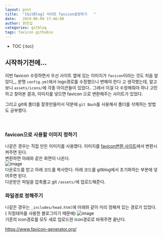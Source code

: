```yaml
---
layout: post
title:  "[GitBlog] 사이트 favicon설정하기   "
date:   2019-06-09 17:46:00
author: 한만섭
categories: gitblog
tags: favicon githubio
---
```


* TOC
{:toc}
## 시작하기전에... 
이번 favicon 수정하면서 우선 사이트 옆에 있는 이미지가 `favicon`이라는 것도 처음 알았다,,, 분명 `config.yml`에서 logo경로를 수정했으니 변해야 한다
고 생각했는데, 알고보니 `assets/icons/`에 각종 아이콘들이 있었다.. 그래서 이걸 다 수정해줘야 하나 고민하고 찾아본 결과, 이미지를 넣으면 favicon
으로 변환해주는 사이트가 있었다.  

그리고 git에 폴더를 잘못만들어서 덕분에 `git Bash`를 사용해서 폴더를 삭제하는 방법도 공부했다.  


　  

### favicon으로 사용할 이미지 정하기  
나같은 경우는 직접 만든 이미지를 사용했다. 이미지를 [favicon변환 사이트](https://www.favicon-generator.org/)에서 변환시켜주면 된다.  
변환하면 아래와 같은 화면이 나온다.  
![image](https://user-images.githubusercontent.com/46010705/59157045-43b84280-8adf-11e9-831c-296848cb0667.png)  
다운로드를 받고 아래 코드를 복사한다. 아래 코드를 gitblog에서 초기화하는 부분에 넣어주면 된다.  
다운받은 파일을 압축풀고 git `/assets/`에 업로드해준다.  

### 파일경로 정해주기  
나같은 경우는 `_includes/head.html`에 아래와 같이 미리 정해져 있는 경로가 있었다. ( 지킬테마를 사용한 블로그이기 때문에)
![image](https://user-images.githubusercontent.com/46010705/59157076-a8739d00-8adf-11e9-89a0-58fb5a784a69.png)  
기존의 icon경로를 모두 새로 업로드한 icon경로로 바꿔주면 끝난다.  




https://www.favicon-generator.org/
